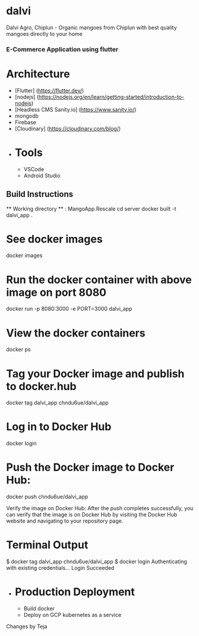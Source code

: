 # dalvi

Dalvi Agro, Chiplun - Organic mangoes from Chiplun with best quality mangoes directly to your home

### E-Commerce Application using flutter
# Architecture
- [Flutter] (https://flutter.dev/)
- [nodejs] (https://nodejs.org/en/learn/getting-started/introduction-to-nodejs)
- [Headless CMS Sanity.io] (https://www.sanity.io/)
- mongodb
- Firebase
- [Cloudinary] (https://cloudinary.com/blog/)
- # Tools
  - VSCode
  - Android Studio


## Build Instructions
 
  
** Working directory ** : MangoApp.Rescale
cd server
docker built -t dalvi_app .

# See docker images 
docker images

# Run the docker container with above image on port 8080
docker run -p 8080:3000 -e PORT=3000 dalvi_app

# View the docker containers
docker ps


# Tag your Docker image and publish to docker.hub
docker tag dalvi_app chndu6ue/dalvi_app

# Log in to Docker Hub
docker login

# Push the Docker image to Docker Hub:
docker push chndu6ue/dalvi_app


Verify the image on Docker Hub: After the push completes successfully, you can verify that the image is on Docker Hub by visiting the Docker Hub website and navigating to your repository page.

# Terminal Output 
$ docker tag dalvi_app chndu6ue/dalvi_app
$ docker login
Authenticating with existing credentials...
Login Succeeded



- # Production Deployment
  - Build docker
  - Deploy on GCP kubernetes as a service

Changes by Teja

